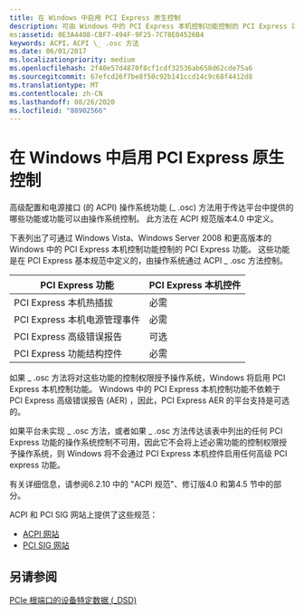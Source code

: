 ```yaml
---
title: 在 Windows 中启用 PCI Express 原生控制
description: 可由 Windows 中的 PCI Express 本机控制功能控制的 PCI Express 功能
ms:assetid: 0E3A4408-CBF7-494F-9F25-7C78E04526B4
keywords: ACPI，ACPI \_ .osc 方法
ms.date: 06/01/2017
ms.localizationpriority: medium
ms.openlocfilehash: 2f40e57d4870f8cf1cdf32536ab658d62cde75a6
ms.sourcegitcommit: 67efcd26f7be8f50c92b141ccd14c9c68f4412d8
ms.translationtype: MT
ms.contentlocale: zh-CN
ms.lasthandoff: 08/26/2020
ms.locfileid: "88902566"
---
```

# <a name="enabling-pci-express-native-control-in-windows"></a>在 Windows 中启用 PCI Express 原生控制

高级配置和电源接口 (的 ACPI) 操作系统功能 (\_ .osc) 方法用于传达平台中提供的哪些功能或功能可以由操作系统控制。 此方法在 ACPI 规范版本4.0 中定义。

下表列出了可通过 Windows Vista、Windows Server 2008 和更高版本的 Windows 中的 PCI Express 本机控制功能控制的 PCI Express 功能。 这些功能是在 PCI Express 基本规范中定义的，由操作系统通过 ACPI \_ .osc 方法控制。

| PCI Express 功能                        | PCI Express 本机控件 |
| ------------------------------------------ | -------------------------- |
| PCI Express 本机热插拔                | 必需                  |
| PCI Express 本机电源管理事件 | 必需                  |
| PCI Express 高级错误报告       | 可选                   |
| PCI Express 功能结构控件   | 必需                  |

如果 \_ .osc 方法将对这些功能的控制权限授予操作系统，Windows 将启用 PCI Express 本机控制功能。 Windows 中的 PCI Express 本机控制功能不依赖于 PCI Express 高级错误报告 (AER) ，因此，PCI Express AER 的平台支持是可选的。

如果平台未实现 \_ .osc 方法，或者如果 \_ .osc 方法传达该表中列出的任何 PCI Express 功能的操作系统控制不可用，因此它不会将上述必需功能的控制权限授予操作系统，则 Windows 将不会通过 PCI Express 本机控件启用任何高级 PCI express 功能。

有关详细信息，请参阅6.2.10 中的 "ACPI 规范"、修订版4.0 和第4.5 节中的部分。

ACPI 和 PCI SIG 网站上提供了这些规范：

- [ACPI 网站](https://uefi.org/specifications)
- [PCI SIG 网站](https://pcisig.com/)

## <a name="see-also"></a>另请参阅

[PCIe 根端口的设备特定数据 (_DSD)](dsd-for-pcie-root-ports.md)
